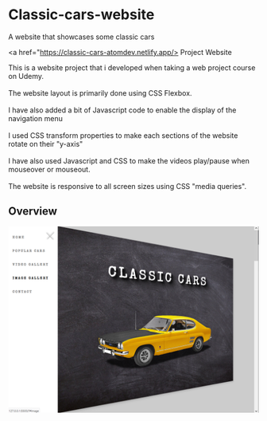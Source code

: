 # Classic-cars-website
A website that showcases some classic cars

<a href="https://classic-cars-atomdev.netlify.app/>
      Project Website
    </a>

This is a website project that i developed when taking a web project course on Udemy.<br><br>
The website layout is primarily done using CSS Flexbox.<br><br>
I have also added a bit of Javascript code to enable the display of the navigation menu<br><br>
I used CSS transform properties to make each sections of the website rotate on their "y-axis"<br><br>
I have also used Javascript and CSS to make the videos play/pause when mouseover or mouseout.<br><br>
The website is responsive to all screen sizes using CSS "media queries".

## Overview
![screenshot](https://github.com/ibktommy/Classic-cars-website/blob/master/Screenshot.png)
